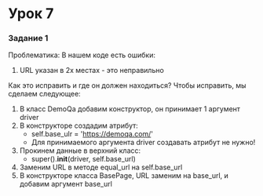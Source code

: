 # Урок 7
### Задание 1
Проблематика: В нашем коде есть ошибки:
1. URL указан в 2х местах - это неправильно

Как это исправить и где он должен находиться?
Чтобы исправить, мы сделаем следующее:
1. В класс DemoQa добавим конструктор, он принимает 1 аргумент driver
2. В конструкторе создадим атрибут:
   - self.base_ulr = 'https://demoqa.com/'
   - Для принимаемого аргумента driver создавать атрибут не нужно!
3. Прокинем данные в верхний класс:
   - super().__init__(driver, self.base_url)
4. Заменим URL в методе equal_url на self.base_url
5. В конструкторе класса BasePage, URL заменим на base_url, и добавим аргумент base_url
